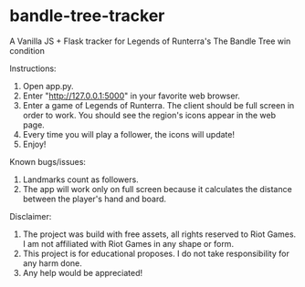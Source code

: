 # bandle-tree-tracker
A Vanilla JS + Flask tracker for Legends of Runterra's The Bandle Tree win condition

Instructions:
1. Open app.py.
2. Enter "http://127.0.0.1:5000" in your favorite web browser.
3. Enter a game of Legends of Runterra. The client should be full screen in order to work. You should see the region's icons appear in the web page.
4. Every time you will play a follower, the icons will update!
5. Enjoy!

Known bugs/issues:
1. Landmarks count as followers.
2. The app will work only on full screen because it calculates the distance between the player's hand and board.

Disclaimer:
1. The project was build with free assets, all rights reserved to Riot Games. I am not affiliated with Riot Games in any shape or form.
2. This project is for educational proposes. I do not take responsibility for any harm done.
3. Any help would be appreciated!
